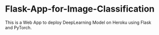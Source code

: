 # Flask-App-for-Image-Classification
This is a Web App to deploy DeepLearning Model on Heroku using Flask and PyTorch.
